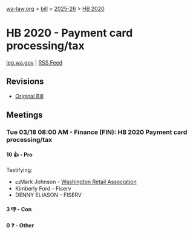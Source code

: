 [wa-law.org](/) > [bill](/bill/) > [2025-26](/bill/2025-26/) > [HB 2020](/bill/2025-26/hb/2020/)

# HB 2020 - Payment card processing/tax
[leg.wa.gov](https://app.leg.wa.gov/billsummary?BillNumber=2020&Year=2025&Initiative=false) | [RSS Feed](./rss.xml)

## Revisions
* [Original Bill](1/)

## Meetings
### Tue 03/18 08:00 AM - Finance (FIN): HB 2020 Payment card processing/tax
#### 10 👍 - Pro
Testifying:
* 💵Mark Johnson - [Washington Retail Association](/org/washington_retail_association/)
* Kimberly Ford - Fiserv
* DENNY ELIASON - FISERV

#### 3 👎 - Con

#### 0 ❓ - Other
